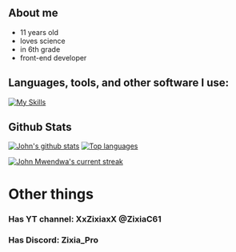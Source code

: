## About me
- 11 years old
- loves science
- in 6th grade
- front-end developer
## **Languages, tools, and other software I use:**  
[![My Skills](https://skillicons.dev/icons?i=html,css,js,github,vscode,bash,replit,discord)](#)

## Github Stats 

 [![John's github stats](https://bad-apple-github-readme.vercel.app/api?username=ZixiaChen&show_icons=true&count_private=true&line_height=20&icon_color=00b3ff&theme=blue-green&title_color=00b3ff)](#) [![Top languages](https://github-readme-mwendwa.vercel.app/api/top-langs/?username=ZixiaChen&layout=compact&count_private=true&theme=blue-green&title_color=00b3ff)](#)

[![John Mwendwa's current streak](https://streak-stats.demolab.com/?user=ZixiaChen&count_private=true&theme=blue-green&title_color=00b3ff)](#)

# Other things
### Has YT channel: XxZixiaxX @ZixiaC61
### Has Discord: Zixia_Pro
